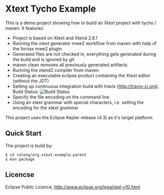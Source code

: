 # Xtext Tycho Example

This is a demo project showing how to build an Xtext project with tycho / maven. It features:

* Project is based on Xtext and Xtend 2.6.1
* Running the xtext generator mwe2 workflow from maven with help of the fornax mwe2 plugin
* Generated files are not checked in, everything gets generated during the build and is ignored by git
* maven clean removes all previously generated artifacts
* Running the xtend2 compiler from maven
* Creating an executable eclipse product containing the Xtext editor (without the JDT)
* Setting up continuous integration build with travis (http://travis-ci.org), Build Status: ![Build Status](https://api.travis-ci.org/ckulla/xtext-tycho-example.png?branch=master)
* Specify the file encoding on the command line
* Using an xtext grammar with special characters, i.e. setting the encoding for the xtext grammar
 
This project uses the Eclipse Kepler release (4.3) as it's target platform.

## Quick Start

The project is build by:

    $ cd releng/org.xtext.example.parent
    $ mvn package

## Licencse

Eclipse Public Licence, http://www.eclipse.org/legal/epl-v10.html
